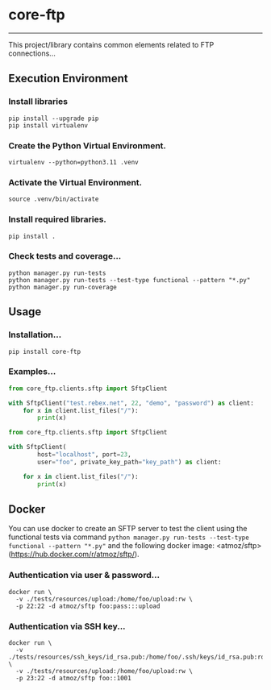 # core-ftp
_______________________________________________________________________________

This project/library contains common elements related to FTP connections...

## Execution Environment

### Install libraries
```commandline
pip install --upgrade pip 
pip install virtualenv
```

### Create the Python Virtual Environment.
```commandline
virtualenv --python=python3.11 .venv
```

### Activate the Virtual Environment.
```commandline
source .venv/bin/activate
```

### Install required libraries.
```commandline
pip install .
```

### Check tests and coverage...
```commandline
python manager.py run-tests
python manager.py run-tests --test-type functional --pattern "*.py"
python manager.py run-coverage
```

## Usage

### Installation...
```shell
pip install core-ftp
```

### Examples...
```python
from core_ftp.clients.sftp import SftpClient

with SftpClient("test.rebex.net", 22, "demo", "password") as client:
    for x in client.list_files("/"):
        print(x)
```

```python
from core_ftp.clients.sftp import SftpClient

with SftpClient(
        host="localhost", port=23,
        user="foo", private_key_path="key_path") as client:

    for x in client.list_files("/"):
        print(x)
```

## Docker
You can use docker to create an SFTP server to test the client using the functional 
tests via command `python manager.py run-tests --test-type functional --pattern "*.py"` and the following docker
image: <atmoz/sftp> (https://hub.docker.com/r/atmoz/sftp/).

### Authentication via user & password...
```shell
docker run \
  -v ./tests/resources/upload:/home/foo/upload:rw \
  -p 22:22 -d atmoz/sftp foo:pass:::upload
```

### Authentication via SSH key... 
```shell
docker run \
  -v ./tests/resources/ssh_keys/id_rsa.pub:/home/foo/.ssh/keys/id_rsa.pub:ro \
  -v ./tests/resources/upload:/home/foo/upload:rw \
  -p 23:22 -d atmoz/sftp foo::1001
```
